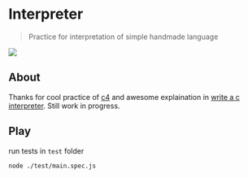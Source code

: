 # Interpreter
> Practice for interpretation of simple handmade language

<img src="https://raw.githubusercontent.com/huozhi/interpreter/master/logo.svg?sanitize=true">

## About

Thanks for cool practice of [c4](https://github.com/rswier/c4) and awesome explaination in [write a c interpreter](https://github.com/lotabout/write-a-C-interpreter). Still work in progress.

## Play

run tests in `test` folder

```
node ./test/main.spec.js
```